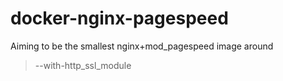 # docker-nginx-pagespeed
Aiming to be the smallest nginx+mod_pagespeed image around

> --with-http_ssl_module
